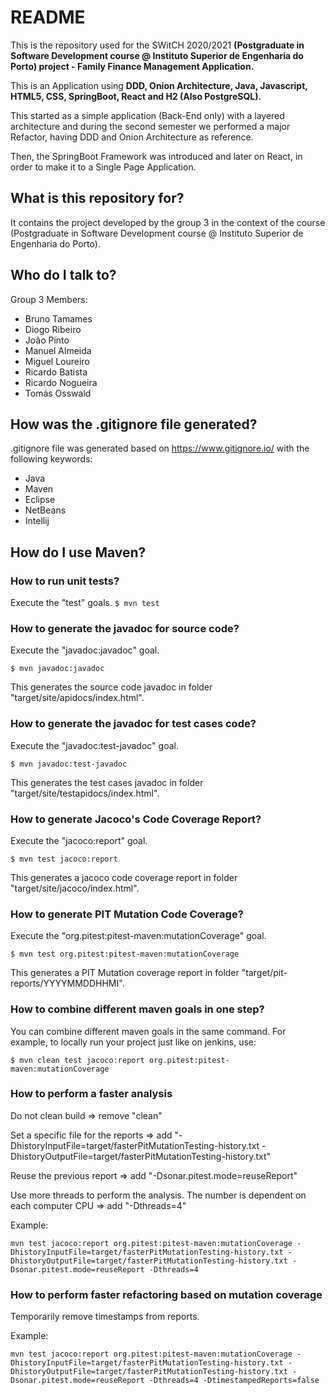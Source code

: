 # README #

This is the repository used for the SWitCH 2020/2021 **(Postgraduate in Software Development course @ Instituto Superior de Engenharia do Porto) project - Family Finance Management Application.**

This is an Application using **DDD, Onion Architecture, Java, Javascript, HTML5, CSS, SpringBoot, React and H2 (Also PostgreSQL).**

This started as a simple application (Back-End only) with a layered architecture and during the second semester we performed a major Refactor, having DDD and Onion Architecture as reference.

Then, the SpringBoot Framework was introduced and later on React, in order to make it to a Single Page Application.


## What is this repository for? ##

It contains the project developed by the group 3 in the context of the course (Postgraduate in Software Development course @ Instituto Superior de Engenharia do Porto).


## Who do I talk to? ##
Group 3 Members:

- Bruno Tamames
- Diogo Ribeiro
- João Pinto
- Manuel Almeida
- Miguel Loureiro
- Ricardo Batista
- Ricardo Nogueira
- Tomás Osswald


## How was the .gitignore file generated? ##
.gitignore file was generated based on https://www.gitignore.io/ with the following keywords:
  - Java
  - Maven
  - Eclipse
  - NetBeans
  - Intellij

## How do I use Maven? ##

### How to run unit tests? ###
Execute the "test" goals.
`$ mvn test`

### How to generate the javadoc for source code? ###
Execute the "javadoc:javadoc" goal.

`$ mvn javadoc:javadoc`

This generates the source code javadoc in folder "target/site/apidocs/index.html".

### How to generate the javadoc for test cases code? ###
Execute the "javadoc:test-javadoc" goal.

`$ mvn javadoc:test-javadoc`

This generates the test cases javadoc in folder "target/site/testapidocs/index.html".

### How to generate Jacoco's Code Coverage Report? ###
Execute the "jacoco:report" goal.

`$ mvn test jacoco:report`

This generates a jacoco code coverage report in folder "target/site/jacoco/index.html".

### How to generate PIT Mutation Code Coverage? ###
Execute the "org.pitest:pitest-maven:mutationCoverage" goal.

`$ mvn test org.pitest:pitest-maven:mutationCoverage`

This generates a PIT Mutation coverage report in folder "target/pit-reports/YYYYMMDDHHMI".

### How to combine different maven goals in one step? ###
You can combine different maven goals in the same command. For example, to locally run your project just like on jenkins, use:

`$ mvn clean test jacoco:report org.pitest:pitest-maven:mutationCoverage`

### How to perform a faster analysis ###
Do not clean build => remove "clean"

Set a specific file for the reports => add "-DhistoryInputFile=target/fasterPitMutationTesting-history.txt -DhistoryOutputFile=target/fasterPitMutationTesting-history.txt"

Reuse the previous report => add "-Dsonar.pitest.mode=reuseReport"

Use more threads to perform the analysis. The number is dependent on each computer CPU => add "-Dthreads=4"

Example:

`mvn test jacoco:report org.pitest:pitest-maven:mutationCoverage -DhistoryInputFile=target/fasterPitMutationTesting-history.txt -DhistoryOutputFile=target/fasterPitMutationTesting-history.txt -Dsonar.pitest.mode=reuseReport -Dthreads=4`

### How to perform faster refactoring based on mutation coverage ###

Temporarily remove timestamps from reports.

Example:

`mvn test jacoco:report org.pitest:pitest-maven:mutationCoverage -DhistoryInputFile=target/fasterPitMutationTesting-history.txt -DhistoryOutputFile=target/fasterPitMutationTesting-history.txt -Dsonar.pitest.mode=reuseReport -Dthreads=4 -DtimestampedReports=false`
